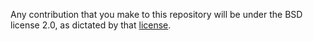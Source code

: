 Any contribution that you make to this repository will
be under the BSD license 2.0, as dictated by that
[license](https://opensource.org/licenses/BSD-3-Clause).
